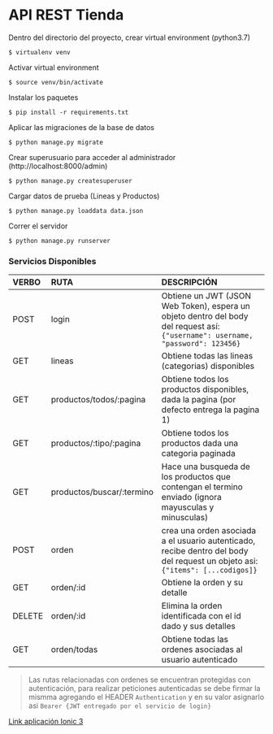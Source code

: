 # API REST Tienda


Dentro del directorio del proyecto, crear virtual environment (python3.7)
```
$ virtualenv venv
```
Activar virtual environment
```
$ source venv/bin/activate 
```

Instalar los paquetes
```
$ pip install -r requirements.txt
```

Aplicar las migraciones de la base de datos
```
$ python manage.py migrate
```

Crear superusuario para acceder al administrador (http://localhost:8000/admin)
```
$ python manage.py createsuperuser
```

Cargar datos de prueba (Lineas y Productos)
```
$ python manage.py loaddata data.json
```

Correr el servidor
```
$ python manage.py runserver
```

### Servicios Disponibles

VERBO | RUTA | DESCRIPCIÓN
:---| :--- | :---
POST | login | Obtiene un JWT (JSON Web Token), espera un objeto dentro del body del request así:  ```{"username": username, "password": 123456}```
GET | lineas | Obtiene todas las lineas (categorias) disponibles
GET | productos/todos/:pagina | Obtiene todos los productos disponibles, dada la pagina (por defecto entrega la pagina 1)
GET | productos/:tipo/:pagina | Obtiene todos los productos dada una categoria paginada
GET | productos/buscar/:termino | Hace una busqueda de los productos que contengan el termino enviado (ignora mayusculas y minusculas)
POST | orden | crea una orden asociada a el usuario autenticado, recibe dentro del body del request un objeto asi: ```{"items": [...codigos]}```
GET | orden/:id | Obtiene la orden y su detalle
DELETE |orden/:id | Elimina la orden identificada con el id dado y sus detalles
GET | orden/todas | Obtiene todas las ordenes asociadas al usuario autenticado


> Las rutas relacionadas con ordenes se encuentran protegidas con autenticación, para realizar peticiones autenticadas se debe firmar la mismma agregando el HEADER `Authentication` y en su valor asignarlo asi `Bearer {JWT entregado por el servicio de login}`
 
[Link aplicación Ionic 3](https://github.com/esgantivar/udemy-tienda-api-ionic3)
